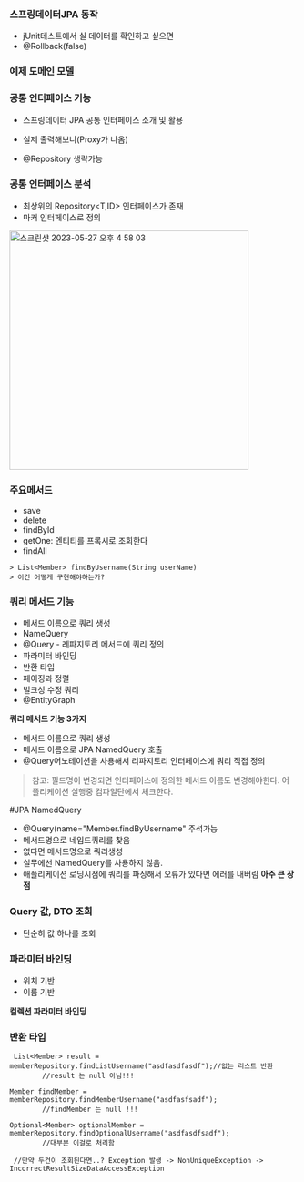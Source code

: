 ### 스프링데이터JPA 동작
- jUnit테스트에서 실 데이터를 확인하고 싶으면
- @Rollback(false) 

### 예제 도메인 모델



### 공통 인터페이스 기능
- 스프링데이터 JPA 공통 인터페이스 소개 및 활용

- 실제 출력해보니(Proxy가 나옴)
- @Repository 생략가능

### 공통 인터페이스 분석
- 최상위의 Repository<T,ID> 인터페이스가 존재
- 마커 인터페이스로 정의

<img width="420" alt="스크린샷 2023-05-27 오후 4 58 03" src="https://github.com/yonghyun123/backend-skills/assets/15208005/bc390bef-8e64-4c78-9ab0-9cefc90a9442">

### 주요메서드
- save
- delete
- findById
- getOne: 엔티티를 프록시로  조회한다
- findAll


```
> List<Member> findByUsername(String userName) 
> 이건 어떻게 구현해야하는가?
```


### 쿼리 메서드 기능
- 메서드 이름으로 쿼리 생성
- NameQuery
- @Query - 레파지토리 메서드에 쿼리 정의
- 파라미터 바인딩
- 반환 타입
- 페이징과 정렬
- 벌크성 수정 쿼리
- @EntityGraph

**쿼리 메서드 기능 3가지**

- 메서드 이름으로 쿼리 생성
- 메서드 이름으로 JPA NamedQuery 호출
- @Query어노테이션을 사용해서 리파지토리 인터페이스에 쿼리 직접 정의


> 참고: 필드명이 변경되면 인터페이스에 정의한 메서드 이름도 변경해야한다. 어플리케이션 실행중 컴파일단에서 체크한다.

#JPA NamedQuery

- @Query(name="Member.findByUsername" 주석가능 
- 메서드명으로 네임드쿼리를 찾음
- 없다면 메서드명으로 쿼리생성
- 실무에선 NamedQuery를 사용하지 않음.
- 애플리케이션 로딩시점에 쿼리를 파싱해서 오류가 있다면 에러를 내버림 **아주 큰 장점**


### Query 값, DTO 조회
- 단순히 값 하나를 조회

### 파라미터 바인딩
- 위치 기반
- 이름 기반

**컬렉션 파라미터 바인딩**

### 반환 타입

```
 List<Member> result = memberRepository.findListUsername("asdfasdfasdf");//없는 리스트 반환
        //result 는 null 아님!!!
        
Member findMember = memberRepository.findMemberUsername("asdfasfsadf");
        //findMember 는 null !!!
        
Optional<Member> optionalMember = memberRepository.findOptionalUsername("asdfasdfsadf");
        //대부분 이걸로 처리함
        
 //만약 두건이 조회된다면..? Exception 발생 -> NonUniqueException ->
IncorrectResultSizeDataAccessException
```
